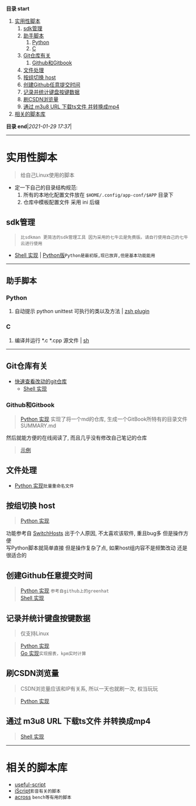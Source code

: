 **目录 start**

1. [实用性脚本](#实用性脚本)
    1. [sdk管理](#sdk管理)
    1. [助手脚本](#助手脚本)
        1. [Python](#python)
        1. [C](#c)
    1. [Git仓库有关](#git仓库有关)
        1. [Github和Gitbook](#github和gitbook)
    1. [文件处理](#文件处理)
    1. [按组切换 host](#按组切换-host)
    1. [创建Github任意提交时间](#创建github任意提交时间)
    1. [记录并统计键盘按键数据](#记录并统计键盘按键数据)
    1. [刷CSDN浏览量](#刷csdn浏览量)
    1. [通过 m3u8 URL 下载ts文件 并转换成mp4](#通过-m3u8-url-下载ts文件-并转换成mp4)
1. [相关的脚本库](#相关的脚本库)

**目录 end**|_2021-01-29 17:37_|
****************************************
# 实用性脚本
> 给自己Linux使用的脚本

- 定一下自己的目录结构规范:
  1. 所有的本地化配置文件放在 `$HOME/.config/app-conf/$APP` 目录下
  1. 仓库中模板配置文件 采用 ini 后缀

## sdk管理
> `比sdkman 更简洁的sdk管理工具 因为采用的七牛云是免费版。请自行使用自己的七牛云进行使用`

- [Shell 实现](/shell/sdk) | [Python版](/python/mythsdk/)`Python是最初版,现已放弃,但是基本功能能用` 

*********************************

## 助手脚本
### Python
1. 自动提示 python unittest 可执行的类以及方法 | [zsh plugin](/shell/assistant/py-unittest.plugin.zsh)

### C
1. 编译并运行 *.c *.cpp 源文件 | [sh](/shell/assistant/c_run.sh)

***********************

## Git仓库有关
- [快速查看改动的git仓库](/python/nouse/check_repos.py) 
  - [Shell 实现](/shell/check_by_aliases.sh)

### Github和Gitbook
> [Python 实现](/python/create_tree.py) 实现了将一个md的仓库, 生成一个GitBook所特有的目录文件 SUMMARY.md

然后就能方便的在线阅读了, 而且几乎没有修改自己笔记的仓库

> [示例](https://github.com/Kuangcp/Memo)

## 文件处理
- [Python 实现](/python/rename_image.py)`批量重命名文件`

## 按组切换 host
> [Python 实现](/python/tool/switch-host-group/app.py)

功能参考自 [SwitchHosts](https://github.com/oldj/SwitchHosts) 出于个人原因, 不太喜欢该软件, 重且bug多 但是操作方便  
写Python脚本就简单直接 但是操作复杂了点, 如果host组内容不是频繁改动 还是很适合的  

## 创建Github任意提交时间
> [Python 实现](/python/nouse/create_commit.py) `参考自github上的greenhat`  
> [Shell 实现](/shell/create_commit.sh)

## 记录并统计键盘按键数据
> 仅支持Linux

> [Python 实现](/python/tool/key)  
> [Go 实现](https://github.com/Kuangcp/GoBase/tree/master/toolbox/keylogger)`实现报表，kpm实时计算`  

## 刷CSDN浏览量
> CSDN浏览量应该和IP有关系, 所以一天也就刷一次, 权当玩玩   

> [Python 实现](/python/increase_readed.py)

## 通过 m3u8 URL 下载ts文件 并转换成mp4
> [Shell 实现](/shell/media/mergets.sh)

*********

# 相关的脚本库
- [useful-script](https://github.com/oldratlee/useful-scripts)
- [iScript](https://github.com/PeterDing/iScript)`影音有关的脚本`
- [across](https://github.com/teddysun/across) `bench等有用的脚本`

